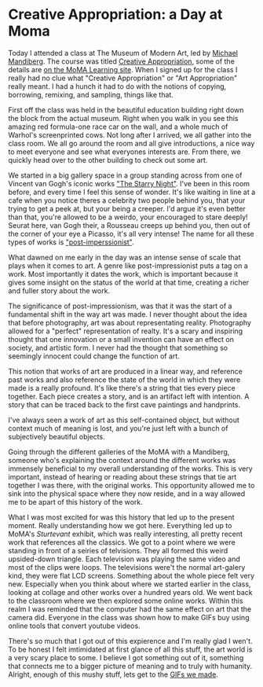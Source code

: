 # Creative Appropriation: a Day at Moma

Today I attended a class at The Museum of Modern Art, led by [Michael Mandiberg](http://www.mandiberg.com/). The course was titled [Creative Appropriation](http://moma.org/learn/courses/courses#course236), some of the details are [on the MoMA Learning site](http://www.moma.org/learn/moma_learning/blog/creative-appropriation-the-smallest-move-is-often-the-hardest). When I signed up for the class I really had no clue what "Creative Appropriation" or "Art Appropriation" really meant. I had a hunch it had to do with the notions of copying, borrowing, remixing, and sampling, things like that.

First off the class was held in the beautiful education building right down the block from the actual museum. Right when you walk in you see this amazing red formula-one race car on the wall, and a whole much of Warhol's screenprinted cows. Not long after I arrived, we all gather into the class room. We all go around the room and all give introductions, a nice way to meet everyone and see what everyones interests are. From there, we quickly head over to the other building to check out some art.

We started in a big gallery space in a group standing across from one of Vincent van Gogh's iconic works ["The Starry Night"](http://www.moma.org/collection_images/resized/075/w500h420/CRI_133075.jpg). I've been in this room before, and every time I feel this sense of wonder. It's like waiting in line at a cafe when you notice theres a celebrity two people behind you, that your trying to get a peek at, but your being a creeper. I'd argue it's even better than that, you're allowed to be a weirdo, your encouraged to stare deeply! Seurat here, van Gogh their, a Rousseau creeps up behind you, then out of the corner of your eye a Picasso, it's all very intense! The name for all these types of works is ["post-imperssionist"](http://www.moma.org/collection/details.php?theme_id=10173).

What dawned on me early in the day was an intense sense of scale that plays when it comes to art. A genre like post-impressionist puts a tag on a work. Most importantly it dates the work, which is important because it gives some insight on the status of the world at that time, creating a richer and fuller story about the work.

The significance of post-impressionism, was that it was the start of a fundamental shift in the way art was made. I never thought about the idea that before photography, art was about representating reality. Photography allowed for a "perfect" representation of realty. It's a scary and inspiring thought that one innovation or a small invention can have an effect on society, and artistic form. I never had the thought that something so seemingly innocent could change the function of art.

This notion that works of art are produced in a linear way, and reference past works and also reference the state of the world in which they were made is a really profound. It's like there's a string that ties every piece together. Each piece creates a story, and is an artifact left with intention. A story that can be traced back to the first cave paintings and handprints.

I've always seen a work of art as this self-contained object, but without context much of meaning is lost, and you're just left with a bunch of subjectively beautiful objects.

Going through the different galleries of the MoMA with a Mandiberg, someone who's explaining the context around the different works was immensely beneficial to my overall understanding of the works. This is very important, instead of hearing or reading about these strings that tie art together I was there, with the original works. This opportunity allowed me to sink into the physical space where they now reside, and in a way allowed me to be apart of this history of the work.

What I was most excited for was this history that led up to the present moment. Really understanding how we got here. Everything led up to MoMA's _Sturtevant_ exhibit, which was really interesting, all pretty recent work that references all the classics. We got to a point where we were standing in front of a seiries of telvisions. They all formed this weird upsided-down triangle. Each television was playing the same video and most of the clips were loops. The televisions were't the normal art-galery kind, they were flat LCD screens. Something about the whole piece felt very new. Especially when you think about where we started earlier in the class, looking at collage and other works over a hundred years old. We went back to the classroom where we then explored some online works. Within this realm I was reminded that the computer had the same effect on art that the camera did. Everyone in the class was shown how to make GIFs buy using online tools that convert youtube videos.

There's so much that I got out of this expierence and I'm really glad I wen't. To be honest I felt imtimidated at first glance of all this stuff, the art world is a very scary place to some. I believe I got something out of it, something that connects me to a bigger picture of meaning and to truly with humanity. Alright, enough of this mushy stuff, lets get to the [GIFs we made](http://agiftohumanity.tumblr.com/).
